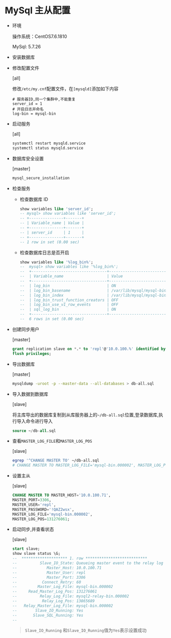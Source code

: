 # MySql 主从配置

- 环境

  操作系统：CentOS7.6.1810

  MySql: 5.7.26

- 安装数据库

- 修改配置文件

  [all]

  修改`/etc/my.cnf`配置文件，在`[mysqld]`添加如下内容

  ```properties
  # 服务器ID,同一个集群中,不能重复
  server_id = 1
  # 开启日志并命名
  log-bin = mysql-bin
  ```

- 启动服务

  [all]

  ```bash
  systemctl restart mysqld.service
  systemctl status mysqld.service
  ```

- 数据库安全设置

  [master]

  ```bash
  mysql_secure_installation
  ```

- 检查服务

  - 检查数据库 ID

    ```sql
    show variables like 'server_id';
    -- mysql> show variables like 'server_id';
    -- +---------------+-------+
    -- | Variable_name | Value |
    -- +---------------+-------+
    -- | server_id     | 1     |
    -- +---------------+-------+
    -- 1 row in set (0.00 sec)

    ```

  - 检查数据库日志是否开启

    ```sql
    show variables like '%log_bin%';
    --  mysql> show variables like '%log_bin%';
    --  +---------------------------------+--------------------------------+
    --  | Variable_name                   | Value                          |
    --  +---------------------------------+--------------------------------+
    --  | log_bin                         | ON                             |
    --  | log_bin_basename                | /var/lib/mysql/mysql-bin       |
    --  | log_bin_index                   | /var/lib/mysql/mysql-bin.index |
    --  | log_bin_trust_function_creators | OFF                            |
    --  | log_bin_use_v1_row_events       | OFF                            |
    --  | sql_log_bin                     | ON                             |
    --  +---------------------------------+--------------------------------+
    --  6 rows in set (0.00 sec)
    ```

- 创建同步用户

  [master]

  ```sql
  grant replication slave on *.* to 'repl'@'10.0.100.%' identified by '!QAZ2wsx';
  flush privileges;
  ```

- 导出数据库

  [master]

  ```bash
  mysqldump -uroot -p --master-data --all-databases > db-all.sql
  ```

- 导入数据到数据库

  [slave]

  将主库导出的数据库复制到从库服务器上的`~/db-all.sql`位置,登录数据库,执行导入命令进行导入

  ```sql
  source ~/db-all.sql
  ```

- 查看`MASTER_LOG_FILE`和`MASTER_LOG_POS`

  [slave]

  ```bash
  egrep '^CHANGE MASTER TO' ~/db-all.sql
  # CHANGE MASTER TO MASTER_LOG_FILE='mysql-bin.000002', MASTER_LOG_POS=131276061;
  ```

- 设置主从

  [slave]

  ```sql
  CHANGE MASTER TO MASTER_HOST='10.0.100.71',
  MASTER_PORT=3306,
  MASTER_USER='repl',
  MASTER_PASSWORD='!QAZ2wsx',
  MASTER_LOG_FILE='mysql-bin.000002',
  MASTER_LOG_POS=131276061;
  ```

- 启动同步,并查看状态

  [slave]

  ```sql
  start slave;
  show slave status \G;
  --  ******************** 1. row ***************************
  --          Slave_IO_State: Queueing master event to the relay log
  --             Master_Host: 10.0.100.71
  --             Master_User: repl
  --             Master_Port: 3306
  --           Connect_Retry: 60
  --         Master_Log_File: mysql-bin.000002
  --     Read_Master_Log_Pos: 131276061
  --          Relay_Log_File: mysql2-relay-bin.000002
  --           Relay_Log_Pos: 13865689
  --   Relay_Master_Log_File: mysql-bin.000002
  --        Slave_IO_Running: Yes
  --       Slave_SQL_Running: Yes
  --

  ```

  > `Slave_IO_Running` 和`Slave_IO_Running`值为`Yes`表示设置成功
